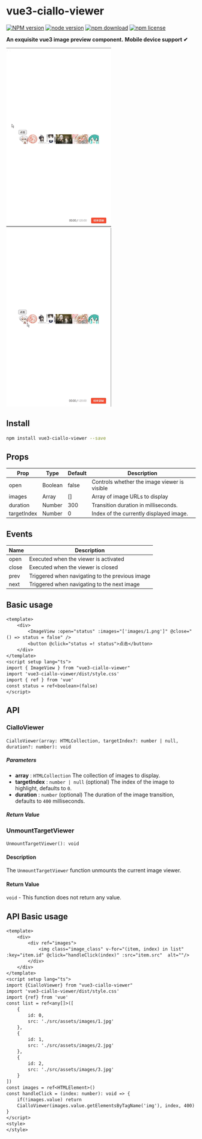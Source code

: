 # vue3-ciallo-viewer

[![NPM version][npm-image]][npm-url] [![node version][node-image]][node-url] [![npm download][download-image]][download-url] [![npm license][license-image]][download-url]

**An exquisite vue3 image preview component.**
**Mobile device support ✔**

![effect1](https://github.com/SuperArilo/vue3-ciallo-viewer/blob/main/gif/1.gif?raw=true)
![effect1](https://github.com/SuperArilo/vue3-ciallo-viewer/blob/main/gif/2.gif?raw=true)


## Install

```bash
npm install vue3-ciallo-viewer --save
```

## Props

| Prop| Type| Default|Description|
| --- | --- | --- |---|
|open|Boolean|false|Controls whether the image viewer is visible|
|images|Array|[]|Array of image URLs to display|
|duration|Number|300|Transition duration in milliseconds.|
|targetIndex|Number|0|Index of the currently displayed image.|

## Events

| Name| Description|
| --- | --- |
|open|Executed when the viewer is activated|
|close|Executed when the viewer is closed|
|prev|Triggered when navigating to the previous image|
|next|Triggered when navigating to the next image|

## Basic usage

```
<template>
    <div>
        <ImageView :open="status" :images="['images/1.png']" @close="() => status = false" />
        <button @click="status =! status">点击</button>
    </div>
</template>
<script setup lang="ts">
import { ImageView } from "vue3-ciallo-viewer"
import 'vue3-ciallo-viewer/dist/style.css'
import { ref } from 'vue'
const status = ref<boolean>(false)
</script>
```

## API

### CialloViewer

```
CialloViewer(array: HTMLCollection, targetIndex?: number | null, duration?: number): void
```

##### Parameters

* **array** : `HTMLCollection`
  The collection of images to display.
* **targetIndex** : `number | null` (optional)
  The index of the image to highlight, defaults to `0`.
* **duration** : `number` (optional)
  The duration of the image transition, defaults to `400` milliseconds.

##### Return Value

### UnmountTargetViewer

```
UnmountTargetViewer(): void
```

#### Description

The `UnmountTargetViewer` function unmounts the current image viewer.

#### Return Value

`void` - This function does not return any value.

## API Basic usage

```
<template>
    <div>
        <div ref="images">
            <img class="image_class" v-for="(item, index) in list" :key="item.id" @click="handleClick(index)" :src="item.src"  alt=""/>
        </div>
    </div>
</template>
<script setup lang="ts">
import {CialloViewer} from "vue3-ciallo-viewer"
import 'vue3-ciallo-viewer/dist/style.css'
import {ref} from 'vue'
const list = ref<any[]>([
    {
        id: 0,
        src: './src/assets/images/1.jpg'
    },
    {
        id: 1,
        src: './src/assets/images/2.jpg'
    },
    {
        id: 2,
        src: './src/assets/images/3.jpg'
    }
])
const images = ref<HTMLElement>()
const handleClick = (index: number): void => {
    if(!images.value) return
    CialloViewer(images.value.getElementsByTagName('img'), index, 400)
}
</script>
<style>
</style>

```

[npm-image]: https://img.shields.io/npm/v/vue3-ciallo-viewer.svg?style=flat-square
[npm-url]: https://npmjs.org/package/vue3-ciallo-viewer
[travis-image]: https://img.shields.io/travis/vue3-ciallo-viewer.svg?style=flat-square
[travis-url]: https://travis-ci.org/vue3-ciallo-viewer
[coveralls-image]: https://img.shields.io/coveralls/vue3-ciallo-viewer.svg?style=flat-square
[coveralls-url]: https://coveralls.io/r/vue3-ciallo-viewer?branch=master
[david-image]: https://img.shields.io/david/vue3-ciallo-viewer.svg?style=flat-square
[david-url]: https://david-dm.org/vue3-ciallo-viewer
[node-image]: https://img.shields.io/badge/node.js-%3E=_19-green.svg?style=flat-square
[node-url]: http://nodejs.org/download/
[download-image]: https://img.shields.io/npm/dm/vue3-ciallo-viewer.svg?style=flat-square
[download-url]: https://npmjs.org/package/vue3-ciallo-viewer
[license-image]: https://img.shields.io/npm/l/vue3-ciallo-viewer.svg
